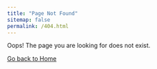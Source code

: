 ```yaml
---
title: "Page Not Found"
sitemap: false
permalink: /404.html
---
```


Oops! The page you are looking for does not exist.

[Go back to Home](/)

<script>
  setTimeout(function() {
    window.location.href = "/";
  }, 5000); // Redirect to home after 3 seconds
</script>